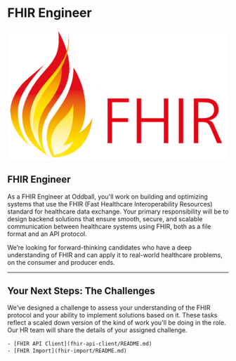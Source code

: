 # FHIR Engineer

![FHIR](FHIR_logo.png)

## FHIR Engineer

As a FHIR Engineer at Oddball, you'll work on building and optimizing systems that use the FHIR (Fast Healthcare Interoperability Resources) standard for healthcare data exchange. Your primary responsibility will be to design backend solutions that ensure smooth, secure, and scalable communication between healthcare systems using FHIR, both as a file format and an API protocol.

We’re looking for forward-thinking candidates who have a deep understanding of FHIR and can apply it to real-world healthcare problems, on the consumer and producer ends.

---

## Your Next Steps: The Challenges

We’ve designed a challenge to assess your understanding of the FHIR protocol and your ability to implement solutions based on it. These tasks reflect a scaled down version of the kind of work you'll be doing in the role. Our HR team will share the details of your assigned challenge.

    - [FHIR API Client](fhir-api-client/README.md)
    - [FHIR Import](fhir-import/README.md)
